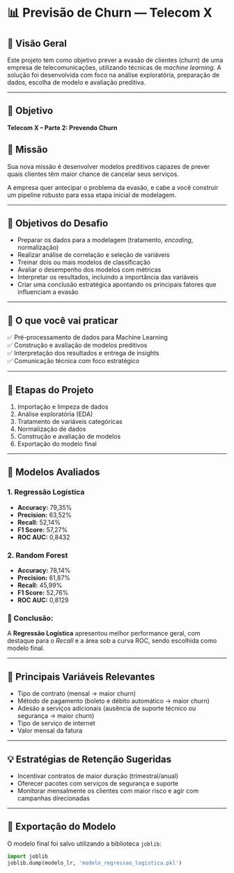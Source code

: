 # 📊 Previsão de Churn — Telecom X

## 📌 Visão Geral
Este projeto tem como objetivo prever a evasão de clientes (churn) de uma empresa de telecomunicações, utilizando técnicas de *machine learning*. A solução foi desenvolvida com foco na análise exploratória, preparação de dados, escolha de modelo e avaliação preditiva.

---

## 🎯 Objetivo
**Telecom X – Parte 2: Prevendo Churn**

## 🎯 Missão
Sua nova missão é desenvolver modelos preditivos capazes de prever quais clientes têm maior chance de cancelar seus serviços.

A empresa quer antecipar o problema da evasão, e cabe a você construir um pipeline robusto para essa etapa inicial de modelagem.

---

## 🧠 Objetivos do Desafio

- Preparar os dados para a modelagem (tratamento, *encoding*, normalização)
- Realizar análise de correlação e seleção de variáveis
- Treinar dois ou mais modelos de classificação
- Avaliar o desempenho dos modelos com métricas
- Interpretar os resultados, incluindo a importância das variáveis
- Criar uma conclusão estratégica apontando os principais fatores que influenciam a evasão

---

## 🧰 O que você vai praticar

✅ Pré-processamento de dados para Machine Learning  
✅ Construção e avaliação de modelos preditivos  
✅ Interpretação dos resultados e entrega de insights  
✅ Comunicação técnica com foco estratégico

---

## 🧩 Etapas do Projeto

1. Importação e limpeza de dados  
2. Análise exploratória (EDA)  
3. Tratamento de variáveis categóricas  
4. Normalização de dados  
5. Construção e avaliação de modelos  
6. Exportação do modelo final

---

## 🤖 Modelos Avaliados

### 1. Regressão Logística
- **Accuracy:** 79,35%  
- **Precision:** 63,52%  
- **Recall:** 52,14%  
- **F1 Score:** 57,27%  
- **ROC AUC:** 0,8432

### 2. Random Forest
- **Accuracy:** 78,14%  
- **Precision:** 61,87%  
- **Recall:** 45,99%  
- **F1 Score:** 52,76%  
- **ROC AUC:** 0,8129

### 🔎 Conclusão:
A **Regressão Logística** apresentou melhor performance geral, com destaque para o *Recall* e a área sob a curva ROC, sendo escolhida como modelo final.

---

## 📌 Principais Variáveis Relevantes

- Tipo de contrato (mensal → maior churn)  
- Método de pagamento (boleto e débito automático → maior churn)  
- Adesão a serviços adicionais (ausência de suporte técnico ou segurança → maior churn)  
- Tipo de serviço de internet  
- Valor mensal da fatura

---

## 💡 Estratégias de Retenção Sugeridas

- Incentivar contratos de maior duração (trimestral/anual)  
- Oferecer pacotes com serviços de segurança e suporte  
- Monitorar mensalmente os clientes com maior risco e agir com campanhas direcionadas

---

## 💾 Exportação do Modelo

O modelo final foi salvo utilizando a biblioteca `joblib`:

```python
import joblib
joblib.dump(modelo_lr, 'modelo_regressao_logistica.pkl')
